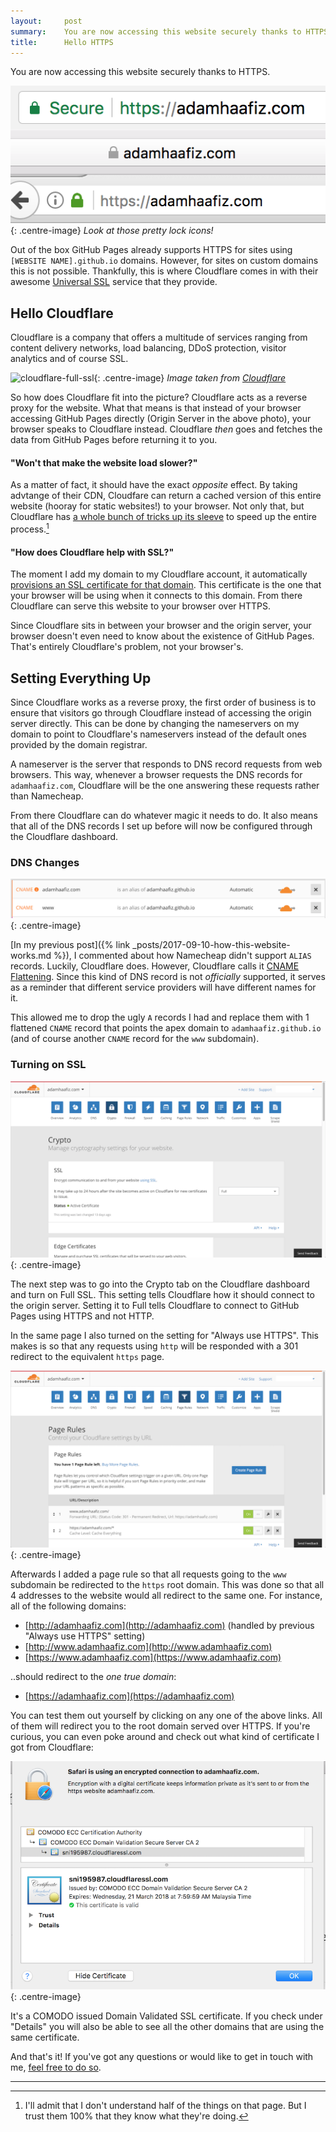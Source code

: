 ```yaml
---
layout:     post
summary:    You are now accessing this website securely thanks to HTTPS.
title:      Hello HTTPS
---
```


You are now accessing this website securely thanks to HTTPS. 

![welcome-https](/images/welcome-https.png){: .centre-image}
*Look at those pretty lock icons!*

Out of the box GitHub Pages already supports HTTPS for sites using `[WEBSITE NAME].github.io` domains. However, for sites on custom domains this is not possible. Thankfully, this is where Cloudflare comes in with their awesome [Universal SSL](https://blog.cloudflare.com/introducing-universal-ssl/) service that they provide.

## Hello Cloudflare

Cloudflare is a company that offers a multitude of services ranging from content delivery networks, load balancing, DDoS protection, visitor analytics and of course SSL.

![cloudflare-full-ssl](https://www.cloudflare.com/img/products/ssl/full-ssl-strict.svg){: .centre-image}
*Image taken from [Cloudflare](https://www.cloudflare.com/ssl/)*

So how does Cloudflare fit into the picture? Cloudflare acts as a reverse proxy for the website. What that means is that instead of your browser accessing GitHub Pages directly (Origin Server in the above photo), your browser speaks to Cloudflare instead. Cloudflare *then* goes and fetches the data from GitHub Pages before returning it to you. 

#### "Won't that make the website load slower?"

As a matter of fact, it should have the exact _opposite_ effect. By taking advtange of their CDN, Cloudfare can return a cached version of this entire website (hooray for static websites!) to your browser. Not only that, but Cloudflare has [a whole bunch of tricks up its sleeve](https://www.cloudflare.com/performance/) to speed up the entire process.[^1]

#### "How does Cloudflare help with SSL?"

The moment I add my domain to my Cloudflare account, it automatically [provisions an SSL certificate for that domain](https://security.stackexchange.com/a/101523). This certificate is the one that your browser will be using when it connects to this domain. From there Cloudflare can serve this website to your browser over HTTPS.

Since Cloudflare sits in between your browser and the origin server, your browser doesn't even need to know about the existence of GitHub Pages. That's entirely Cloudflare's problem, not your browser's.

## Setting Everything Up

Since Cloudflare works as a reverse proxy, the first order of business is to ensure that visitors go through Cloudflare instead of accessing the origin server directly. This can be done by changing the nameservers on my domain to point to Cloudflare's nameservers instead of the default ones provided by the domain registrar.

A nameserver is the server that responds to DNS record requests from web browsers. This way, whenever a browser requests the DNS records for `adamhaafiz.com`, Cloudflare will be the one answering these requests rather than Namecheap.

From there Cloudflare can do whatever magic it needs to do. It also means that all of the DNS records I set up before will now be configured through the Cloudflare dashboard.

### DNS Changes

![dns-records](/images/dns-records.png){: .centre-image}

[In my previous post]({% link _posts/2017-09-10-how-this-website-works.md %}), I commented about how Namecheap didn't support `ALIAS` records. Luckily, Cloudflare does. However, Cloudflare calls it [CNAME Flattening](https://support.cloudflare.com/hc/en-us/articles/200169056-CNAME-Flattening-RFC-compliant-support-for-CNAME-at-the-root). Since this kind of DNS record is not _officially_ supported, it serves as a reminder that different service providers will have different names for it.

This allowed me to drop the ugly `A` records I had and replace them with 1 flattened `CNAME` record that points the apex domain to `adamhaafiz.github.io` (and of course another `CNAME` record for the `www` subdomain). 

### Turning on SSL

![crypto](/images/crypto.png){: .centre-image}

The next step was to go into the Crypto tab on the Cloudflare dashboard and turn on Full SSL. This setting tells Cloudflare how it should connect to the origin server. Setting it to Full tells Cloudflare to connect to GitHub Pages using HTTPS and not HTTP.

In the same page I also turned on the setting for "Always use HTTPS". This makes is so that any requests using `http` will be responded with a 301 redirect to the equivalent `https` page. 

![page-rules](/images/page-rules.png){: .centre-image}

Afterwards I added a page rule so that all requests going to the `www` subdomain be redirected to the `https` root domain. This was done so that all 4 addresses to the website would all redirect to the same one. For instance, all of the following domains: 

- [http://adamhaafiz.com](http://adamhaafiz.com) (handled by previous "Always use HTTPS" setting)
- [http://www.adamhaafiz.com](http://www.adamhaafiz.com)
- [https://www.adamhaafiz.com](https://www.adamhaafiz.com)

..should redirect to the *one true domain*:

- [https://adamhaafiz.com](https://adamhaafiz.com)

You can test them out yourself by clicking on any one of the above links. All of them will redirect you to the root domain served over HTTPS. If you're curious, you can even poke around and check out what kind of certificate I got from Cloudflare:

![ssl-cert](/images/ssl-cert.png){: .centre-image}

It's a COMODO issued Domain Validated SSL certificate. If you check under "Details" you will also be able to see all the other domains that are using the same certificate. 

And that's it! If you've got any questions or would like to get in touch with me, [feel free to do so](/contact/). 

---

[^1]: I'll admit that I don't understand half of the things on that page. But I trust them 100% that they know what they're doing.